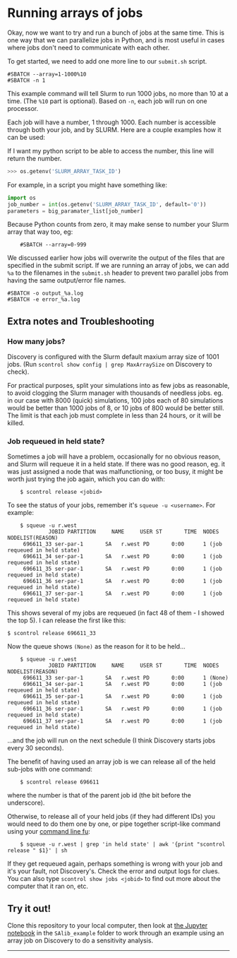 # Running arrays of jobs

Okay, now we want to try and run a bunch of jobs at the same time. This is one way that we can parallelize jobs in Python, and is most useful in cases where jobs don't need to communicate with each other.

To get started, we need to add one more line to our `submit.sh` script.

	#SBATCH --array=1-1000%10
	#SBATCH -n 1

This example command will tell Slurm to run 1000 jobs, no more than 10 at a time.
(The `%10` part is optional).
Based on `-n`, each job will run on one processor.

Each job will have a number, 1 through 1000. Each number is accessible through both your job, and by SLURM. Here are a couple examples how it can be used:

If I want my python script to be able to access the number, this line will return the number.

```python
>>> os.getenv('SLURM_ARRAY_TASK_ID')
```

For example, in a script you might have something like:

```python
import os
job_number = int(os.getenv('SLURM_ARRAY_TASK_ID', default='0'))
parameters = big_paramater_list[job_number]
```

Because Python counts from zero, it may make sense to number your Slurm
array that way too, eg:

		#SBATCH --array=0-999


We discussed earlier how jobs will overwrite the output of the files that are specified in the submit script. If we are running an array of jobs,
we can add `%a` to the filenames in the `submit.sh` header to prevent two parallel jobs from having the same output/error file names.

	#SBATCH -o output_%a.log
	#SBATCH -e error_%a.log

## Extra notes and Troubleshooting

### How many jobs?
Discovery is configured with the Slurm default maxium array size of 1001 jobs.
(Run `scontrol show config | grep MaxArraySize` on Discovery to check).

For practical purposes, split your simulations into as few jobs as reasonable, to avoid clogging the Slurm manager with thousands of needless jobs. eg. in our case with 8000 (quick) simulations, 100 jobs each of 80 simulations would be better than 1000 jobs of 8, or 10 jobs of 800 would be better still.
The limit is that each job must complete in less than 24 hours, or it will be killed.

### Job requeued in held state?
Sometimes a job will have a problem, occasionally for no obvious reason,
and Slurm will requeue it in a held state. If there was no good reason,
eg. it was just assigned a node that was malfunctioning, or too busy,
it might be worth just trying the job again, which you can do with:

		$ scontrol release <jobid>

To see the status of your jobs, remember it's `squeue -u <username>`. For example:

		$ squeue -u r.west
				 JOBID PARTITION     NAME     USER ST       TIME  NODES NODELIST(REASON)
		 696611_33 ser-par-1       SA   r.west PD       0:00      1 (job requeued in held state)
		 696611_34 ser-par-1       SA   r.west PD       0:00      1 (job requeued in held state)
		 696611_35 ser-par-1       SA   r.west PD       0:00      1 (job requeued in held state)
		 696611_36 ser-par-1       SA   r.west PD       0:00      1 (job requeued in held state)
		 696611_37 ser-par-1       SA   r.west PD       0:00      1 (job requeued in held state)

This shows several of my jobs are requeued (in fact 48 of them - I showed the top 5).
I can release the first like this:

    $ scontrol release 696611_33

Now the queue shows `(None)` as the reason for it to be held...

		$ squeue -u r.west
				 JOBID PARTITION     NAME     USER ST       TIME  NODES NODELIST(REASON)
		 696611_33 ser-par-1       SA   r.west PD       0:00      1 (None)
		 696611_34 ser-par-1       SA   r.west PD       0:00      1 (job requeued in held state)
		 696611_35 ser-par-1       SA   r.west PD       0:00      1 (job requeued in held state)
		 696611_36 ser-par-1       SA   r.west PD       0:00      1 (job requeued in held state)
		 696611_37 ser-par-1       SA   r.west PD       0:00      1 (job requeued in held state)

...and the job will run on the next schedule (I think Discovery starts jobs every 30 seconds).

The benefit of having used an array job is we can release all of the held sub-jobs
with one command:

		$ scontrol release 696611

where the number is that of the parent job id (the bit before the underscore).

Otherwise, to release all of your held jobs (if they had different IDs) you would need to do them one by one,
or pipe together script-like command using your [command line fu](https://xkcd.com/196/):

		$ squeue -u r.west | grep 'in held state' | awk '{print "scontrol release " $1}' | sh

If they get requeued again, perhaps something is wrong with your job and it's your fault, not Discovery's. Check the error and output logs for clues.
You can also type `scontrol show jobs <jobid>` to find out more about the
computer that it ran on, etc.


## Try it out!

Clone this repository to your local computer, then look at [the Jupyter notebook](SAlib_example/SensitivityAnalysis.ipynb) in the `SAlib_example` folder to work through an example using an array job on Discovery to do a sensitivity analysis.

---
